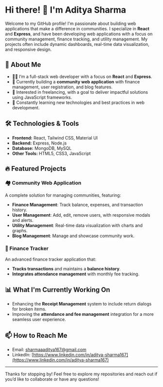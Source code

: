 # Hi there! 👋 I'm Aditya Sharma

Welcome to my GitHub profile! I'm passionate about building web applications that make a difference in communities. I specialize in **React** and **Express**, and have been developing web applications with a focus on community management, finance tracking, and utility management. My projects often include dynamic dashboards, real-time data visualization, and responsive design.

## 🌟 About Me

- 👨‍💻 I’m a full-stack web developer with a focus on **React** and **Express**.
- 🌱 Currently building a **community web application** with finance management, user registration, and blog features.
- 🚀 Interested in freelancing, with a goal to deliver impactful solutions using JavaScript frameworks.
- 🎯 Constantly learning new technologies and best practices in web development.

## 🛠 Technologies & Tools

- **Frontend:** React, Tailwind CSS, Material UI
- **Backend:** Express, Node.js
- **Database:** MongoDB, MySQL
- **Other Tools:** HTML5, CSS3, JavaScript

## 🔥 Featured Projects

### 🏘️ Community Web Application
A complete solution for managing communities, featuring:
- **Finance Management**: Track balance, expenses, and transaction history.
- **User Management**: Add, edit, remove users, with responsive modals and alerts.
- **Utility Management**: Real-time data visualization with charts and graphs.
- **Blog Management**: Manage and showcase community work.

### 💼 Finance Tracker
An advanced finance tracker application that:
- **Tracks transactions** and maintains a **balance history**.
- **Integrates attendance management** with monthly fee tracking.

## 📊 What I'm Currently Working On

- Enhancing the **Receipt Management** system to include return dialogs for broken items.
- Improving the **attendance and fee management** integration for a more seamless user experience.

## 📫 How to Reach Me

- Email: [sharmaaaditya167@gmail.com](mailto:your-sharmaaaditya167@gmail.com)
- LinkedIn: [https://www.linkedin.com/in/aditya-sharma167](https://www.linkedin.com/in/aditya-sharma167)


---

Thanks for stopping by! Feel free to explore my repositories and reach out if you’d like to collaborate or have any questions!

